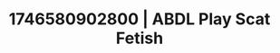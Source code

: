 ---
categories:
- Shibari art
- Erotic focus
- AI-generated
- Hidden desires
- Gothic romance
- ASMR
- Cosplay
- 3D erotic games
image: /assets/images/1746580902800.jpg
layout: post
seo:
  description: Featured content with high-quality ABDL Play, Scat Fetish. HD images
    available.
  keywords: ABDL Play, Scat Fetish
  og_image: /assets/images/1746580902800.jpg
  schema_type: VisualArtwork
tags:
- '#1746580902800'
- ABDL Play
- Scat Fetish
title: 1746580902800 | ABDL Play Scat Fetish
---